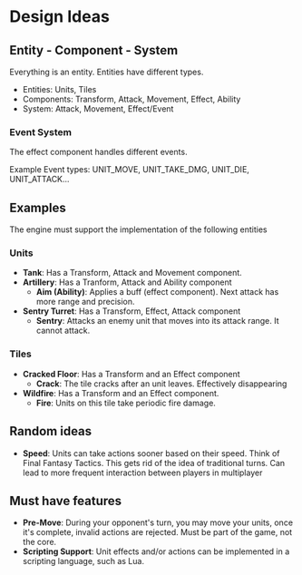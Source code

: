# Design Ideas

## Entity - Component - System

Everything is an entity. Entities have different types.

- Entities: Units, Tiles
- Components: Transform, Attack, Movement, Effect, Ability
- System: Attack, Movement, Effect/Event

### Event System

The effect component handles different events. 

Example Event types: UNIT_MOVE, UNIT_TAKE_DMG, UNIT_DIE, UNIT_ATTACK...

## Examples

The engine must support the implementation of the following entities

### Units

- **Tank**: Has a Transform, Attack and Movement component.
- **Artillery**: Has a Tranform, Attack and Ability component
    - **Aim (Ability)**: Applies a buff (effect component). Next attack has more range and precision.
- **Sentry Turret**: Has a Transform, Effect, Attack component
    - **Sentry**: Attacks an enemy unit that moves into its attack range. It cannot attack.

### Tiles

- **Cracked Floor**: Has a Transform and an Effect component
    - **Crack**: The tile cracks after an unit leaves. Effectively disappearing
- **Wildfire**: Has a Transform and an Effect component.
    - **Fire**: Units on this tile take periodic fire damage.


## Random ideas

- **Speed**: Units can take actions sooner based on their speed. Think of Final Fantasy Tactics. This gets rid of the idea of traditional turns. Can lead to more frequent interaction between players in multiplayer

## Must have features

- **Pre-Move**: During your opponent's turn, you may move your units, once it's complete, invalid actions are rejected. Must be part of the game, not the core.
- **Scripting Support**: Unit effects and/or actions can be implemented in a scripting language, such as Lua.
